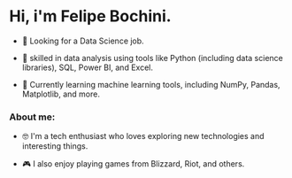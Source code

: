 # Hi, i'm Felipe Bochini.

- 🔭 Looking for a Data Science job. 

- 🎯 skilled in data analysis using tools like Python (including data science libraries), SQL, Power BI, and Excel.

- 🌱 Currently learning machine learning tools, including NumPy, Pandas, Matplotlib, and more.
### About me:

- 🤓 I'm a tech enthusiast who loves exploring new technologies and interesting things.

- 🎮 I also enjoy playing games from Blizzard, Riot, and others.
